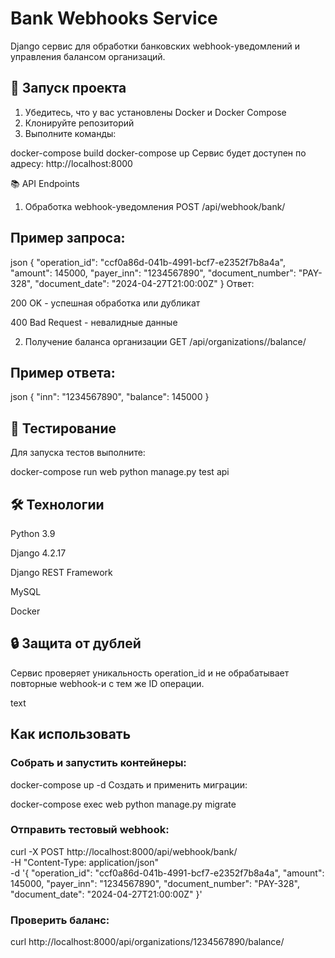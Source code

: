# Bank Webhooks Service

Django сервис для обработки банковских webhook-уведомлений и управления балансом организаций.

## 🚀 Запуск проекта

1. Убедитесь, что у вас установлены Docker и Docker Compose
2. Клонируйте репозиторий
3. Выполните команды:


docker-compose build
docker-compose up
Сервис будет доступен по адресу: http://localhost:8000

📚 API Endpoints
1. Обработка webhook-уведомления
POST /api/webhook/bank/

## Пример запроса:

json
{
  "operation_id": "ccf0a86d-041b-4991-bcf7-e2352f7b8a4a",
  "amount": 145000,
  "payer_inn": "1234567890",
  "document_number": "PAY-328",
  "document_date": "2024-04-27T21:00:00Z"
}
Ответ:

200 OK - успешная обработка или дубликат

400 Bad Request - невалидные данные

2. Получение баланса организации
GET /api/organizations/<inn>/balance/

## Пример ответа:

json
{
  "inn": "1234567890",
  "balance": 145000
}
## 🧪 Тестирование
Для запуска тестов выполните:

docker-compose run web python manage.py test api
## 🛠 Технологии
Python 3.9

Django 4.2.17

Django REST Framework

MySQL

Docker

## 🔒 Защита от дублей
Сервис проверяет уникальность operation_id и не обрабатывает повторные webhook-и с тем же ID операции.

text

## Как использовать

###  Собрать и запустить контейнеры:

docker-compose up -d
Создать и применить миграции:


docker-compose exec web python manage.py migrate
### Отправить тестовый webhook:


curl -X POST http://localhost:8000/api/webhook/bank/ \
  -H "Content-Type: application/json" \
  -d '{
    "operation_id": "ccf0a86d-041b-4991-bcf7-e2352f7b8a4a",
    "amount": 145000,
    "payer_inn": "1234567890",
    "document_number": "PAY-328",
    "document_date": "2024-04-27T21:00:00Z"
  }'

### Проверить баланс:

curl http://localhost:8000/api/organizations/1234567890/balance/
